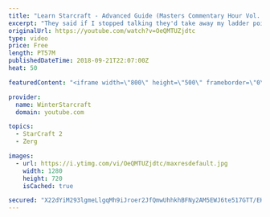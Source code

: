 ```yaml
---
title: "Learn Starcraft - Advanced Guide (Masters Commentary Hour Vol. 1)"
excerpt: "They said if I stopped talking they'd take away my ladder points. Next one I upload will have more terran/toss blame RNGesus."
originalUrl: https://youtube.com/watch?v=OeQMTUZjdtc
type: video
price: Free
length: PT57M
publishedDateTime: 2018-09-21T22:07:00Z
heat: 50

featuredContent: "<iframe width=\"800\" height=\"500\" frameborder=\"0\" src=\"https://www.youtube.com/embed/OeQMTUZjdtc\" allow=\"accelerometer; autoplay; encrypted-media; gyroscope; picture-in-picture\" allowfullscreen></iframe>"

provider:
  name: WinterStarcraft
  domain: youtube.com

topics:
  - StarCraft 2
  - Zerg

images:
  - url: https://i.ytimg.com/vi/OeQMTUZjdtc/maxresdefault.jpg
    width: 1280
    height: 720
    isCached: true

secured: "X22dYiM293lgmeLlgqMh9iJroer2JfQmwUhhkhBFNy2AM5EWJ6te517GTT/EH2fpRSeoXPf+zJZ2K2bESYdCrnLatTAehjscMdsYZtzl+6RW46Na40ItA0w1cJluIzk82jDCFyJwp1CqNUGaEqBUHGssZ9K6BiK7y1RQBewAxWEk//1B4KJoHa+iecx0VphiI4cHZyMbQjX+fZcR60/Ix9JtQr6y+l18nYp7dgI+qCt3R8adg/PvUGiDnuF6VjOu38gjXNzKIobGtdzxBjrH6b5qDtewxioHDrbEJo4hw+CUtuSsyl9fUwM+JRC27sBQo7OD1DJOUH+TrAfNEKjHL2skX8j1bJ1vRpj212a3NH9612hWKqx3tHUdqBEaf7/OYI5Mb+EmRbDRwxGFDVMKAyGAhNd0YieSPcWF67Izkbg=;1Cl7Na950z4sZ5780EYKzw=="
---
```


